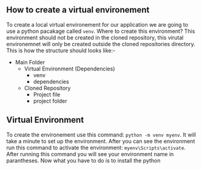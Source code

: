 ## How to create a virtual environement
To create a local virtual environement for our application we are going to use a python pacakage called `venv`. Where to create this environment? This environment should not be created in the cloned repository, this virutal environemnet will only be created outside the cloned repositories directory. This is how the structure should looks like:-
- Main Folder
  - Virtual Environment (Dependencies)
    - venv
    - dependencies
  - Cloned Repository
    - Project file
    - project folder
## Virtual Environment
To create the environement use this command: `python -m venv myenv`. It will take a minute to set up the environment. After you can see the environment run this command to activate the environment: `myenv\Scripts\activate`. After running this command you will see your environment name in parantheses. Now what you have to do is to install the python
